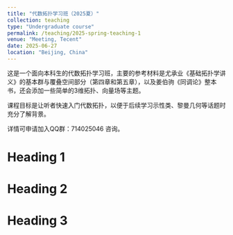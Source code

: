 ```yaml
---
title: "代数拓扑学习班（2025夏）"
collection: teaching
type: "Undergraduate course"
permalink: /teaching/2025-spring-teaching-1
venue: "Meeting, Tecent"
date: 2025-06-27
location: "Beijing, China"
---
```


这是一个面向本科生的代数拓扑学习班，主要的参考材料是尤承业《基础拓扑学讲义》的基本群与覆叠空间部分（第四章和第五章），以及姜伯驹《同调论》整本书，还会添加一些简单的3维拓扑、向量场等主题。

课程目标是让听者快速入门代数拓扑，以便于后续学习示性类、黎曼几何等话题时充分了解背景。

详情可申请加入QQ群：714025046 咨询。

Heading 1
======

Heading 2
======

Heading 3
======
